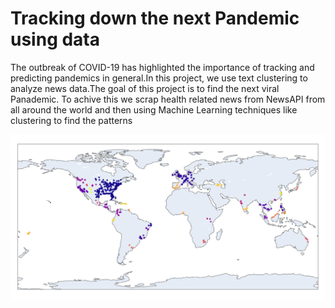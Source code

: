 # Tracking down the next Pandemic using data

The outbreak of COVID-19 has highlighted the importance of tracking and predicting pandemics in general.In this project, we use text clustering to analyze news data.The goal of this project is to find the next viral Panademic. To achive this we scrap health related news from NewsAPI from all around the world and then using Machine Learning techniques like clustering to find the patterns

![plot](./pngs/world1.png)
